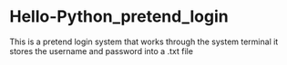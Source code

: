 # Hello-Python_pretend_login
This is a pretend login system
that works through the system terminal 
it stores the username and password into a .txt file
